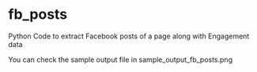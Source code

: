 # fb_posts
Python Code to extract Facebook posts of a page along with Engagement data

You can check the sample output file in sample_output_fb_posts.png 
